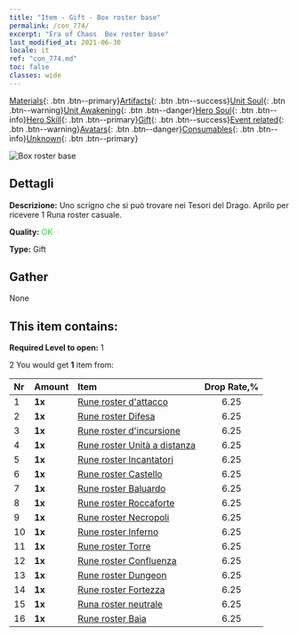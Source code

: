 ```yaml
---
title: "Item - Gift - Box roster base"
permalink: /con_774/
excerpt: "Era of Chaos  Box roster base"
last_modified_at: 2021-06-30
locale: it
ref: "con_774.md"
toc: false
classes: wide
---
```

 [Materials](/ItemsIT/){: .btn .btn--primary}[Artifacts](/ItemsIT/Artifacts/){: .btn .btn--success}[Unit Soul](/ItemsIT/UnitSoul/){: .btn .btn--warning}[Unit Awakening](/ItemsIT/UnitAwakening/){: .btn .btn--danger}[Hero Soul](/ItemsIT/HeroSoul/){: .btn .btn--info}[Hero Skill](/ItemsIT/HeroSkill/){: .btn .btn--primary}[Gift](/ItemsIT/Gift/){: .btn .btn--success}[Event related](/ItemsIT/Events/){: .btn .btn--warning}[Avatars](/ItemsIT/Avatars/){: .btn .btn--danger}[Consumables](/ItemsIT/Consumables/){: .btn .btn--info}[Unknown](/ItemsIT/Unknown/){: .btn .btn--primary}

 ![Box roster base](/images/t/i_tujianhezi1.png)

## Dettagli
 **Descrizione:** Uno scrigno che si può trovare nei Tesori del Drago. Aprilo per ricevere 1 Runa roster casuale.

 **Quality:** <span style="color: #32CD32">OK</span>

 **Type:** Gift

## Gather

  None

## This item contains:

 **Required Level to open:** 1

 2 You would get **1** item  from:

  | Nr | Amount |     Item    | Drop Rate,% |
  |:---|:-------|:------------|:---------:|
  | 1 |  **1x** | [Rune roster d'attacco](/ItemsIT/con_734/) | 6.25 | 
  | 2 |  **1x** | [Rune roster Difesa](/ItemsIT/con_739/) | 6.25 | 
  | 3 |  **1x** | [Rune roster d'incursione](/ItemsIT/con_741/) | 6.25 | 
  | 4 |  **1x** | [Rune roster Unità a distanza](/ItemsIT/con_742/) | 6.25 | 
  | 5 |  **1x** | [Rune roster Incantatori](/ItemsIT/con_746/) | 6.25 | 
  | 6 |  **1x** | [Rune roster Castello](/ItemsIT/con_752/) | 6.25 | 
  | 7 |  **1x** | [Rune roster Baluardo](/ItemsIT/con_753/) | 6.25 | 
  | 8 |  **1x** | [Rune roster Roccaforte](/ItemsIT/con_754/) | 6.25 | 
  | 9 |  **1x** | [Rune roster Necropoli](/ItemsIT/con_755/) | 6.25 | 
  | 10 |  **1x** | [Rune roster Inferno](/ItemsIT/con_777/) | 6.25 | 
  | 11 |  **1x** | [Rune roster Torre](/ItemsIT/con_785/) | 6.25 | 
  | 12 |  **1x** | [Rune roster Confluenza](/ItemsIT/con_791/) | 6.25 | 
  | 13 |  **1x** | [Rune roster Dungeon](/ItemsIT/con_792/) | 6.25 | 
  | 14 |  **1x** | [Rune roster Fortezza](/ItemsIT/con_818/) | 6.25 | 
  | 15 |  **1x** | [Runa roster neutrale](/ItemsIT/con_869/) | 6.25 | 
  | 16 |  **1x** | [Rune roster Baia](/ItemsIT/con_868/) | 6.25 | 
